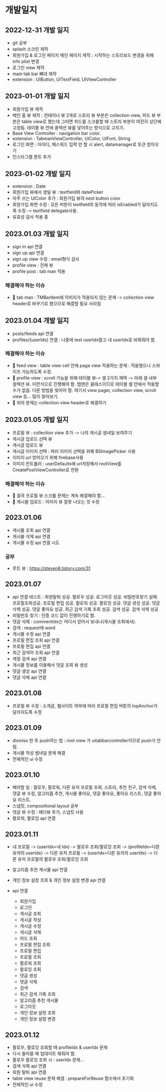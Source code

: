 # 개발일지

## 2022-12-31 개발 일지
- git 공부
- splash 스크린 제작
- 회원가입 & 로그인 페이지 메인 페이지 제작 : 시작하는 스토리보드 변경을 위해 info plist 변경
- 로그인 view 제작
- main tab bar 뼈대 제작
- extension : UIButton, UITextField, UIViewController

## 2023-01-01 개발 일지
- 회원가입 뷰 제작
- 메인 홈 뷰 제작 : 컨테이너 뷰 2개로 스토리 뷰 부분은 collection view, 피드 뷰 부분은 table view로 했는데 그러면 피드를 스크롤할 때 스토리 부분이 여전히 상단에 고정됨. 테이블 뷰 안에 콜렉션 뷰를 넣어주는 방식으로 고치기. 
- Base View Controller : navigation bar color.
- extension : TabmanViewController, UIColor, UIFont, String
- 로그인 화면 : 아이디, 패스워드 입력 안 할 시 alert, datamanager로 토큰 받아오기
- 인스타그램 폰트 추가 

## 2023-01-02 개발 일지 
- extension : Date
- 회원가입 뷰에서 생일 뷰 : textfield와 datePicker
- 자주 쓰는 UIColor 추가 : 회원가입 뷰의 next button color
- 회원가입 화면 수정 : 모든 버튼이 textfield의 동작에 따라 isEnabled가 달라지도록 수정 -> textfield delegate사용.
- 유효성 검사 적용 중


## 2023.01.03 개발 일지
- sign in api 연결
- sign up api 연결
- sign up view 수정 : email형식 검사
- profile view : 전체 뷰
- profile post : tab man 적용 
### 해결해야 하는 이슈
- 🚨 tab man : TMBarItem에 이미지가 적용되지 않는 문제 -> collection view header로 바꾸기로 했으므로 해결할 필요 사라짐

## 2023.01.04 개발 일지 
- posts/feeds api 연결
- profiles/{userIdx} 연결 : 나중에 test userIdx말고 내 userIdx로 바꿔줘야 함.

### 해결해야 하는 이슈
- 🚨 feed view : table view cell 안에 page view 적용하는 문제 : 적용했으나 스와이프 가능하도록 수정.
- 🚨 profile view : scroll 가능을 위해 테이블 뷰-> 셀 2가지 채택 -> 아래 셀 내부 컬렉션 뷰. 이런식으로 진행해야 함. 탭맨은 클래스이므로 테이블 셀 안에서 적용할 수가 없음. 다른 방법을 찾아야 함. 여기서 view pager, collection view, scroll view 등... 많이 찾아보기. 
- 🚨 위의 문제는 collection view header로 해결하기 

## 2023.01.05 개발 일지
- 프로필 뷰 : collection view 추가 -> 나의 게시글 썸네일 보여주기
- 게시글 업로드 선택 뷰
- 게시글 업로드 뷰
- 게시글 이미지 선택 : 여러 이미지 선택을 위해 BSImagePicker 사용
- 이미지 url 얻어오기 위해 firebase사용
- 이미지 컨트롤러 : userDefaults에 url저장해서 rootView를 CreatePostViewController로 전환

### 해결해야 하는 이슈
- 🚨 결국 프로필 뷰 스크롤 문제는 계속 해결해야 함...
- 🚨 게시물 업로드 : 이미지 뷰 잘못 나오는 것 수정


## 2023.01.06
- 게시물 조회 api 연결
- 게시물 삭제 api 연결
- 게시물 수정 api 연결 시도

### 공부
- 루트 뷰 : https://steven8.tistory.com/31

## 2023.01.07
- api 연결 테스트 : 회원탈퇴 성공. 팔로우 성공. 로그아웃 성공. 비밀번호찾기 실패. 프로필조회성공. 프로필 편집 성공. 팔로워 성공. 팔로잉 성공. 댓글 생성 성공. 댓글 삭제 성공. 댓글 좋아요 성공. 최근 검색 기록 조회 성공. 검색 성공. 검색 삭제 성공
- 비밀번호 찾기 : 인증 코드 없이 진행하기로 함.
- 댓글 삭제 : commentIdx는 어디서 얻어서 보내나(게시물 조회에서).
- 검색 : request에 word 
- 게시물 수정 api 연결
- 프로필 편집 조회 api 연결
- 프로필 편집 api 연결
- 최근 검색어 조회 api 연결
- 계정 검색 api 연결 
- 게시물 정보를 이용해서 댓글 조회 뷰 생성
- 댓글 생성 api 연결
- 댓글 삭제 api 연결

## 2023.01.08
- 프로필 뷰 수정 : 소개글, 웹사이트 여부에 따라 프로필 편집 버튼의 topAnchor가 달라지도록 수정

## 2023.01.09
- dismiss 한 후 push하는 법 : root view 가 uitabbarcontroller이므로 push가 안 됨. 
- 게시물 작성 썸네일 문제 해결
- 전체적인 ui 수정

## 2023.01.10
- 해야할 일 : 팔로우, 팔로워, 다른 유저 프로필 조회, 스토리, 추천 친구, 검색 삭제, 댓글 뷰 수정, 알고리즘 추천, 게시물 좋아요, 댓글 좋아요, 좋아요 리스트, 댓글 좋아요 리스트.
- 스냅킷, compositional layout 공부
- 댓글 뷰 수정 : 헤더뷰 추가, 스냅킷 사용
- 팔로워, 팔로잉 api 연결

## 2023.01.11
- 내 프로필 -> (userIdx=내 Idx) -> 팔로우 조회/팔로잉 조회 -> (profileIdx=다른 유저의 userIdx) -> 다른 유저 프로필 -> (userIdx=다른 유저의 userIdx) -> 다른 유저 프로필의 팔로우 조회/팔로잉 조회
- 알고리즘 추천 게시물 api 연결
- 개인 정보 설정 조회 & 개인 정보 설정 변경 api 연결
- api 연결 
    
    - 회원가입
    - 로그인
    - 게시글 조회
    - 게시글 작성
    - 게시글 수정
    - 게시글 삭제
    - 피드 조회
    - 프로필 편집 조회
    - 프로필 편집
    - 프로필 조회
    - 팔로워 조회
    - 팔로잉 조회
    - 댓글 생성
    - 댓글 삭제
    - 검색
    - 최근 검색 기록 조회
    - 알고리즘 추천 게시물
    - 로그아웃
    - 개인 정보 설정 조회
    - 개인 정보 설정 변경
    
## 2023.01.12
- 팔로우, 팔로잉 조회할 때 profileIdx & userIdx 문제 
- 다시 돌아올 때 업데이트 해줘야 함. 
- 팔로우 팔로잉 조회 시 : userIdx 문제...
- 검색 삭제 api 연결
- 회원 탈퇴 api 연결
- table view reuse 문제 해결 : prepareForReuse 함수에서 초기화
- 전체적인 ui 수정
